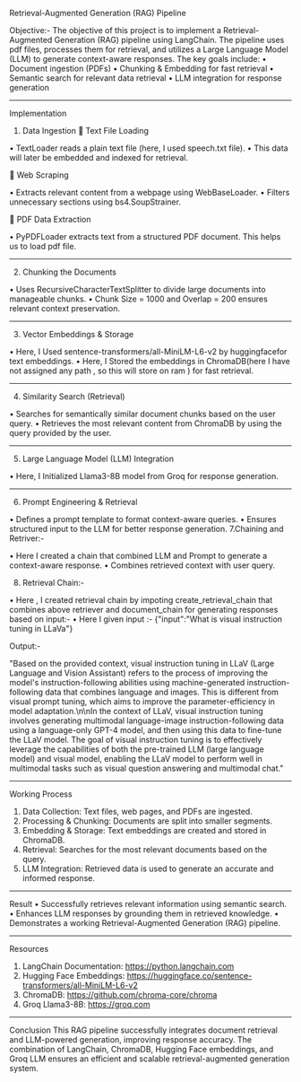 Retrieval-Augmented Generation (RAG) Pipeline

Objective:-
The objective of this project is to implement a Retrieval-Augmented Generation (RAG) pipeline using LangChain. The pipeline uses pdf files, processes them for retrieval, and utilizes a Large Language Model (LLM) to generate context-aware responses. The key goals include:
•	Document ingestion (PDFs)
•	Chunking & Embedding for fast retrieval
•	Semantic search for relevant data retrieval
•	LLM integration for response generation
________________________________________
Implementation
1. Data Ingestion
	Text File Loading
 
•	TextLoader reads a plain text file (here, I used speech.txt file).
•	This data will later be embedded and indexed for retrieval.

	Web Scraping
 
•	Extracts relevant content from a webpage using WebBaseLoader.
•	Filters unnecessary sections using bs4.SoupStrainer.


	PDF Data Extraction
 
•	PyPDFLoader extracts text from a structured PDF document. This helps us to load pdf file.
________________________________________
2. Chunking the Documents
 
•	Uses RecursiveCharacterTextSplitter to divide large documents into manageable chunks.
•	Chunk Size = 1000 and Overlap = 200 ensures relevant context preservation.
________________________________________
3. Vector Embeddings & Storage
 
•	Here, I Used sentence-transformers/all-MiniLM-L6-v2 by huggingfacefor text embeddings.
•	Here, I Stored the embeddings in ChromaDB(here I have not assigned any path , so this will store on ram ) for fast retrieval.
________________________________________
4. Similarity Search (Retrieval)
 
•	Searches for semantically similar document chunks based on the user query.
•	Retrieves the most relevant content from ChromaDB  by using the query provided by the user.
________________________________________
5. Large Language Model (LLM) Integration
 
•	Here, I Initialized  Llama3-8B model from Groq for response generation.
________________________________________
6. Prompt Engineering & Retrieval
 
•	Defines a prompt template to format context-aware queries.
•	Ensures structured input to the LLM for better response generation.
 7.Chaining and Retriver:-
 
•	Here I created a chain that combined LLM  and Prompt to generate a context-aware response.
•	Combines retrieved context with user query.

8.  Retrieval Chain:-
 
•	Here , I created retrieval chain by impoting create_retrieval_chain that combines above retriever and document_chain for generating responses based on input:-
•	 Here I given input :- {"input":"What is visual instruction tuning in LLaVa"}

Output:-
 
"Based on the provided context, visual instruction tuning in LLaV (Large Language and Vision Assistant) refers to the process of improving the model's instruction-following abilities using machine-generated instruction-following data that combines language and images. This is different from visual prompt tuning, which aims to improve the parameter-efficiency in model adaptation.\n\nIn the context of LLaV, visual instruction tuning involves generating multimodal language-image instruction-following data using a language-only GPT-4 model, and then using this data to fine-tune the LLaV model. The goal of visual instruction tuning is to effectively leverage the capabilities of both the pre-trained LLM (large language model) and visual model, enabling the LLaV model to perform well in multimodal tasks such as visual question answering and multimodal chat."
________________________________________
Working Process
1.	Data Collection: Text files, web pages, and PDFs are ingested.
2.	Processing & Chunking: Documents are split into smaller segments.
3.	Embedding & Storage: Text embeddings are created and stored in ChromaDB.
4.	Retrieval: Searches for the most relevant documents based on the query.
5.	LLM Integration: Retrieved data is used to generate an accurate and informed response.
________________________________________
Result
•	Successfully retrieves relevant information using semantic search.
•	Enhances LLM responses by grounding them in retrieved knowledge.
•	Demonstrates a working Retrieval-Augmented Generation (RAG) pipeline.
________________________________________
Resources
1.	LangChain Documentation: https://python.langchain.com
2.	Hugging Face Embeddings: https://huggingface.co/sentence-transformers/all-MiniLM-L6-v2
3.	ChromaDB: https://github.com/chroma-core/chroma
4.	Groq Llama3-8B: https://groq.com
________________________________________
Conclusion
This RAG pipeline successfully integrates document retrieval and LLM-powered generation, improving response accuracy. The combination of LangChain, ChromaDB, Hugging Face embeddings, and Groq LLM ensures an efficient and scalable retrieval-augmented generation system. 


